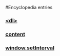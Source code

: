 #Encyclopedia entries

### [\<dl\>](HTML-Description-List-Element.md)

### [content](content-CSS-property.md)

### [window.setInterval](window-set-Interval.md)
